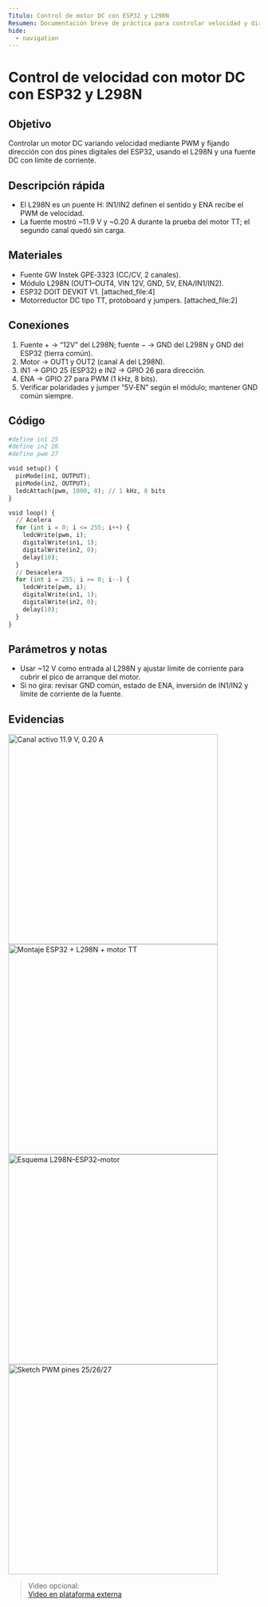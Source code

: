```yaml
---
Titulo: Control de motor DC con ESP32 y L298N
Resumen: Documentación breve de práctica para controlar velocidad y dirección de un motor DC con ESP32, L298N y fuente DC de laboratorio.
hide:
  - navigation
---
```


# Control de velocidad con motor DC con ESP32 y L298N

## Objetivo
Controlar un motor DC variando velocidad mediante PWM y fijando dirección con dos pines digitales del ESP32, usando el L298N y una fuente DC con límite de corriente. 

## Descripción rápida
- El L298N es un puente H: IN1/IN2 definen el sentido y ENA recibe el PWM de velocidad. 
- La fuente mostró ~11.9 V y ~0.20 A durante la prueba del motor TT; el segundo canal quedó sin carga. 

## Materiales
- Fuente GW Instek GPE‑3323 (CC/CV, 2 canales).
- Módulo L298N (OUT1–OUT4, VIN 12V, GND, 5V, ENA/IN1/IN2). 
- ESP32 DOIT DEVKIT V1. [attached_file:4]  
- Motorreductor DC tipo TT, protoboard y jumpers. [attached_file:2]

## Conexiones
1. Fuente + → “12V” del L298N; fuente − → GND del L298N y GND del ESP32 (tierra común). 
2. Motor → OUT1 y OUT2 (canal A del L298N). 
3. IN1 → GPIO 25 (ESP32) e IN2 → GPIO 26 para dirección. 
4. ENA → GPIO 27 para PWM (1 kHz, 8 bits).  
5. Verificar polaridades y jumper “5V‑EN” según el módulo; mantener GND común siempre.

## Código 

```python
#define in1 25
#define in2 26
#define pwm 27

void setup() {
  pinMode(in1, OUTPUT);
  pinMode(in2, OUTPUT);
  ledcAttach(pwm, 1000, 8); // 1 kHz, 8 bits
}

void loop() {
  // Acelera
  for (int i = 0; i <= 255; i++) {
    ledcWrite(pwm, i);
    digitalWrite(in1, 1);
    digitalWrite(in2, 0);
    delay(10);
  }
  // Desacelera
  for (int i = 255; i >= 0; i--) {
    ledcWrite(pwm, i);
    digitalWrite(in1, 1);
    digitalWrite(in2, 0);
    delay(10);
  }
}
```

## Parámetros y notas
- Usar ~12 V como entrada al L298N y ajustar límite de corriente para cubrir el pico de arranque del motor.  
- Si no gira: revisar GND común, estado de ENA, inversión de IN1/IN2 y límite de corriente de la fuente. 

## Evidencias
<img src="../recursos/imgs/fuente_gwinstek.jpg" alt="Canal activo 11.9 V, 0.20 A" width="420"> 

<img src="../recursos/imgs/montaje_breadboard.jpg" alt="Montaje ESP32 + L298N + motor TT" width="420"> 

<img src="../recursos/imgs/diagrama_l298n.png" alt="Esquema L298N–ESP32–motor" width="420"> 

<img src="../recursos/imgs/sketch_esp32_pwm.jpg" alt="Sketch PWM pines 25/26/27" width="420"> 

> Video opcional:  
> [Video en plataforma externa](https://tu-enlace-de-video.com) 
